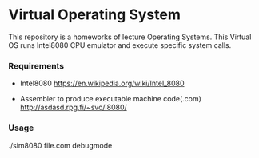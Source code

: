 # Virtual Operating System

This repository is a homeworks of lecture Operating Systems. This Virtual OS runs Intel8080 CPU emulator and execute specific system calls.

### Requirements
* Intel8080 
https://en.wikipedia.org/wiki/Intel_8080

* Assembler to produce executable machine code(.com)
http://asdasd.rpg.fi/~svo/i8080/

### Usage 
./sim8080 file.com debugmode